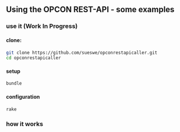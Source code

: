 ## Using the OPCON REST-API - some examples

### use it (Work In Progress)

#### clone:

~~~ sh
git clone https://github.com/sueswe/opconrestapicaller.git
cd opconrestapicaller
~~~

#### setup

~~~ sh
bundle
~~~


#### configuration

~~~ sh
rake
~~~

### how it works
